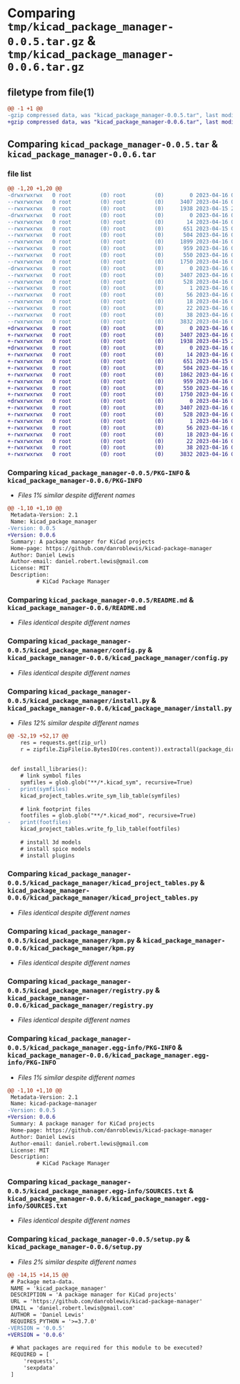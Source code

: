 # Comparing `tmp/kicad_package_manager-0.0.5.tar.gz` & `tmp/kicad_package_manager-0.0.6.tar.gz`

## filetype from file(1)

```diff
@@ -1 +1 @@
-gzip compressed data, was "kicad_package_manager-0.0.5.tar", last modified: Sun Apr 16 01:41:45 2023, max compression
+gzip compressed data, was "kicad_package_manager-0.0.6.tar", last modified: Sun Apr 16 01:44:40 2023, max compression
```

## Comparing `kicad_package_manager-0.0.5.tar` & `kicad_package_manager-0.0.6.tar`

### file list

```diff
@@ -1,20 +1,20 @@
-drwxrwxrwx   0 root         (0) root         (0)        0 2023-04-16 01:41:45.448172 kicad_package_manager-0.0.5/
--rwxrwxrwx   0 root         (0) root         (0)     3407 2023-04-16 01:41:45.445838 kicad_package_manager-0.0.5/PKG-INFO
--rwxrwxrwx   0 root         (0) root         (0)     1938 2023-04-15 20:55:43.000000 kicad_package_manager-0.0.5/README.md
-drwxrwxrwx   0 root         (0) root         (0)        0 2023-04-16 01:41:45.334321 kicad_package_manager-0.0.5/kicad_package_manager/
--rwxrwxrwx   0 root         (0) root         (0)       14 2023-04-16 00:09:47.000000 kicad_package_manager-0.0.5/kicad_package_manager/__init__.py
--rwxrwxrwx   0 root         (0) root         (0)      651 2023-04-15 08:32:16.000000 kicad_package_manager-0.0.5/kicad_package_manager/config.py
--rwxrwxrwx   0 root         (0) root         (0)      504 2023-04-16 01:05:16.000000 kicad_package_manager-0.0.5/kicad_package_manager/init.py
--rwxrwxrwx   0 root         (0) root         (0)     1899 2023-04-16 01:34:38.000000 kicad_package_manager-0.0.5/kicad_package_manager/install.py
--rwxrwxrwx   0 root         (0) root         (0)      959 2023-04-16 01:40:45.000000 kicad_package_manager-0.0.5/kicad_package_manager/kicad_project_tables.py
--rwxrwxrwx   0 root         (0) root         (0)      550 2023-04-16 01:05:45.000000 kicad_package_manager-0.0.5/kicad_package_manager/kpm.py
--rwxrwxrwx   0 root         (0) root         (0)     1750 2023-04-16 01:30:17.000000 kicad_package_manager-0.0.5/kicad_package_manager/registry.py
-drwxrwxrwx   0 root         (0) root         (0)        0 2023-04-16 01:41:45.429935 kicad_package_manager-0.0.5/kicad_package_manager.egg-info/
--rwxrwxrwx   0 root         (0) root         (0)     3407 2023-04-16 01:41:45.000000 kicad_package_manager-0.0.5/kicad_package_manager.egg-info/PKG-INFO
--rwxrwxrwx   0 root         (0) root         (0)      528 2023-04-16 01:41:45.000000 kicad_package_manager-0.0.5/kicad_package_manager.egg-info/SOURCES.txt
--rwxrwxrwx   0 root         (0) root         (0)        1 2023-04-16 01:41:45.000000 kicad_package_manager-0.0.5/kicad_package_manager.egg-info/dependency_links.txt
--rwxrwxrwx   0 root         (0) root         (0)       56 2023-04-16 01:41:45.000000 kicad_package_manager-0.0.5/kicad_package_manager.egg-info/entry_points.txt
--rwxrwxrwx   0 root         (0) root         (0)       18 2023-04-16 01:41:45.000000 kicad_package_manager-0.0.5/kicad_package_manager.egg-info/requires.txt
--rwxrwxrwx   0 root         (0) root         (0)       22 2023-04-16 01:41:45.000000 kicad_package_manager-0.0.5/kicad_package_manager.egg-info/top_level.txt
--rwxrwxrwx   0 root         (0) root         (0)       38 2023-04-16 01:41:45.448884 kicad_package_manager-0.0.5/setup.cfg
--rwxrwxrwx   0 root         (0) root         (0)     3832 2023-04-16 01:41:24.000000 kicad_package_manager-0.0.5/setup.py
+drwxrwxrwx   0 root         (0) root         (0)        0 2023-04-16 01:44:40.156315 kicad_package_manager-0.0.6/
+-rwxrwxrwx   0 root         (0) root         (0)     3407 2023-04-16 01:44:40.152876 kicad_package_manager-0.0.6/PKG-INFO
+-rwxrwxrwx   0 root         (0) root         (0)     1938 2023-04-15 20:55:43.000000 kicad_package_manager-0.0.6/README.md
+drwxrwxrwx   0 root         (0) root         (0)        0 2023-04-16 01:44:39.977726 kicad_package_manager-0.0.6/kicad_package_manager/
+-rwxrwxrwx   0 root         (0) root         (0)       14 2023-04-16 00:09:47.000000 kicad_package_manager-0.0.6/kicad_package_manager/__init__.py
+-rwxrwxrwx   0 root         (0) root         (0)      651 2023-04-15 08:32:16.000000 kicad_package_manager-0.0.6/kicad_package_manager/config.py
+-rwxrwxrwx   0 root         (0) root         (0)      504 2023-04-16 01:05:16.000000 kicad_package_manager-0.0.6/kicad_package_manager/init.py
+-rwxrwxrwx   0 root         (0) root         (0)     1862 2023-04-16 01:44:17.000000 kicad_package_manager-0.0.6/kicad_package_manager/install.py
+-rwxrwxrwx   0 root         (0) root         (0)      959 2023-04-16 01:40:45.000000 kicad_package_manager-0.0.6/kicad_package_manager/kicad_project_tables.py
+-rwxrwxrwx   0 root         (0) root         (0)      550 2023-04-16 01:05:45.000000 kicad_package_manager-0.0.6/kicad_package_manager/kpm.py
+-rwxrwxrwx   0 root         (0) root         (0)     1750 2023-04-16 01:30:17.000000 kicad_package_manager-0.0.6/kicad_package_manager/registry.py
+drwxrwxrwx   0 root         (0) root         (0)        0 2023-04-16 01:44:40.129820 kicad_package_manager-0.0.6/kicad_package_manager.egg-info/
+-rwxrwxrwx   0 root         (0) root         (0)     3407 2023-04-16 01:44:39.000000 kicad_package_manager-0.0.6/kicad_package_manager.egg-info/PKG-INFO
+-rwxrwxrwx   0 root         (0) root         (0)      528 2023-04-16 01:44:39.000000 kicad_package_manager-0.0.6/kicad_package_manager.egg-info/SOURCES.txt
+-rwxrwxrwx   0 root         (0) root         (0)        1 2023-04-16 01:44:39.000000 kicad_package_manager-0.0.6/kicad_package_manager.egg-info/dependency_links.txt
+-rwxrwxrwx   0 root         (0) root         (0)       56 2023-04-16 01:44:39.000000 kicad_package_manager-0.0.6/kicad_package_manager.egg-info/entry_points.txt
+-rwxrwxrwx   0 root         (0) root         (0)       18 2023-04-16 01:44:39.000000 kicad_package_manager-0.0.6/kicad_package_manager.egg-info/requires.txt
+-rwxrwxrwx   0 root         (0) root         (0)       22 2023-04-16 01:44:39.000000 kicad_package_manager-0.0.6/kicad_package_manager.egg-info/top_level.txt
+-rwxrwxrwx   0 root         (0) root         (0)       38 2023-04-16 01:44:40.158982 kicad_package_manager-0.0.6/setup.cfg
+-rwxrwxrwx   0 root         (0) root         (0)     3832 2023-04-16 01:44:23.000000 kicad_package_manager-0.0.6/setup.py
```

### Comparing `kicad_package_manager-0.0.5/PKG-INFO` & `kicad_package_manager-0.0.6/PKG-INFO`

 * *Files 1% similar despite different names*

```diff
@@ -1,10 +1,10 @@
 Metadata-Version: 2.1
 Name: kicad_package_manager
-Version: 0.0.5
+Version: 0.0.6
 Summary: A package manager for KiCad projects
 Home-page: https://github.com/danroblewis/kicad-package-manager
 Author: Daniel Lewis
 Author-email: daniel.robert.lewis@gmail.com
 License: MIT
 Description: 
         # KiCad Package Manager
```

### Comparing `kicad_package_manager-0.0.5/README.md` & `kicad_package_manager-0.0.6/README.md`

 * *Files identical despite different names*

### Comparing `kicad_package_manager-0.0.5/kicad_package_manager/config.py` & `kicad_package_manager-0.0.6/kicad_package_manager/config.py`

 * *Files identical despite different names*

### Comparing `kicad_package_manager-0.0.5/kicad_package_manager/install.py` & `kicad_package_manager-0.0.6/kicad_package_manager/install.py`

 * *Files 12% similar despite different names*

```diff
@@ -52,19 +52,17 @@
 	res = requests.get(zip_url)
 	r = zipfile.ZipFile(io.BytesIO(res.content)).extractall(package_dir)
 
 
 def install_libraries():
 	# link symbol files
 	symfiles = glob.glob("**/*.kicad_sym", recursive=True)
-	print(symfiles)
 	kicad_project_tables.write_sym_lib_table(symfiles)
 
 	# link footprint files
 	footfiles = glob.glob("**/*.kicad_mod", recursive=True)
-	print(footfiles)
 	kicad_project_tables.write_fp_lib_table(footfiles)
 
 	# install 3d models
 	# install spice models
 	# install plugins
```

### Comparing `kicad_package_manager-0.0.5/kicad_package_manager/kicad_project_tables.py` & `kicad_package_manager-0.0.6/kicad_package_manager/kicad_project_tables.py`

 * *Files identical despite different names*

### Comparing `kicad_package_manager-0.0.5/kicad_package_manager/kpm.py` & `kicad_package_manager-0.0.6/kicad_package_manager/kpm.py`

 * *Files identical despite different names*

### Comparing `kicad_package_manager-0.0.5/kicad_package_manager/registry.py` & `kicad_package_manager-0.0.6/kicad_package_manager/registry.py`

 * *Files identical despite different names*

### Comparing `kicad_package_manager-0.0.5/kicad_package_manager.egg-info/PKG-INFO` & `kicad_package_manager-0.0.6/kicad_package_manager.egg-info/PKG-INFO`

 * *Files 1% similar despite different names*

```diff
@@ -1,10 +1,10 @@
 Metadata-Version: 2.1
 Name: kicad-package-manager
-Version: 0.0.5
+Version: 0.0.6
 Summary: A package manager for KiCad projects
 Home-page: https://github.com/danroblewis/kicad-package-manager
 Author: Daniel Lewis
 Author-email: daniel.robert.lewis@gmail.com
 License: MIT
 Description: 
         # KiCad Package Manager
```

### Comparing `kicad_package_manager-0.0.5/kicad_package_manager.egg-info/SOURCES.txt` & `kicad_package_manager-0.0.6/kicad_package_manager.egg-info/SOURCES.txt`

 * *Files identical despite different names*

### Comparing `kicad_package_manager-0.0.5/setup.py` & `kicad_package_manager-0.0.6/setup.py`

 * *Files 2% similar despite different names*

```diff
@@ -14,15 +14,15 @@
 # Package meta-data.
 NAME = 'kicad_package_manager'
 DESCRIPTION = 'A package manager for KiCad projects'
 URL = 'https://github.com/danroblewis/kicad-package-manager'
 EMAIL = 'daniel.robert.lewis@gmail.com'
 AUTHOR = 'Daniel Lewis'
 REQUIRES_PYTHON = '>=3.7.0'
-VERSION = '0.0.5'
+VERSION = '0.0.6'
 
 # What packages are required for this module to be executed?
 REQUIRED = [
     'requests',
     'sexpdata'
 ]
```

